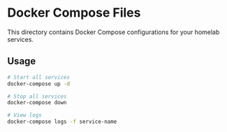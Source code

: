 # Docker Compose Files

This directory contains Docker Compose configurations for your homelab services.

## Usage

```bash
# Start all services
docker-compose up -d

# Stop all services
docker-compose down

# View logs
docker-compose logs -f service-name
```
